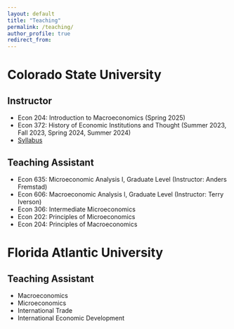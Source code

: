 ```yaml
---
layout: default
title: "Teaching"
permalink: /teaching/
author_profile: true
redirect_from:
---
```

<!-- Google tag (gtag.js) -->
<script async src="https://www.googletagmanager.com/gtag/js?id=G-ETZN97YVKW"></script>
<script>
  window.dataLayer = window.dataLayer || [];
  function gtag(){dataLayer.push(arguments);}
  gtag('js', new Date());

  gtag('config', 'G-ETZN97YVKW');
</script>


 
# Colorado State University
 
## Instructor
  - Econ 204: Introduction to Macroeconomics (Spring 2025)
  - Econ 372: History of Economic Institutions and Thought (Summer 2023, Fall 2023, Spring 2024, Summer 2024)
  - [Syllabus](/files/Summer24_Syllabus.pdf)
 
## Teaching Assistant
  - Econ 635: Microeconomic Analysis I, Graduate Level (Instructor: Anders Fremstad)
  - Econ 606: Macroeconomic Analysis I, Graduate Level (Instructor: Terry Iverson)
  - Econ 306: Intermediate Microeconomics
  - Econ 202: Principles of Microeconomics
  - Econ 204: Principles of Macroeconomics
 
# Florida Atlantic University

## Teaching Assistant
  - Macroeconomics
  - Microeconomics
  - International Trade
  - International Economic Development
